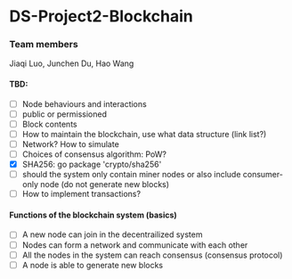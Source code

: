 # DS-Project2-Blockchain
### Team members
Jiaqi Luo, Junchen Du, Hao Wang



#### TBD:

- [ ] Node behaviours and interactions
- [ ] public or permissioned
- [ ] Block contents
- [ ] How to maintain the blockchain, use what data structure (link list?)
- [ ] Network? How to simulate
- [ ] Choices of consensus algorithm: PoW?
- [x] SHA256: go package 'crypto/sha256'
- [ ] should the system only contain miner nodes or also include consumer-only node (do not generate new blocks)
- [ ] How to implement transactions?

#### 

#### Functions of the blockchain system (basics)

- [ ] A new node can join in the decentrailized system
- [ ] Nodes can form a network and communicate with each other
- [ ] All the nodes in the system can reach consensus (consensus protocol)
- [ ] A node is able to generate new blocks
